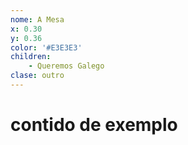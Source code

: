 ```yaml
---
nome: A Mesa
x: 0.30
y: 0.36
color: '#E3E3E3'
children:
    - Queremos Galego
clase: outro
---
```

# contido de exemplo